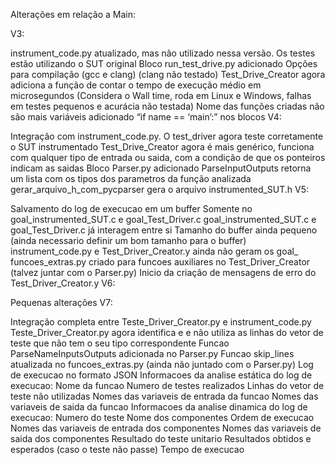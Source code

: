 Alterações em relação a Main:

V3:

instrument_code.py atualizado, mas não utilizado nessa versão. Os testes estão utilizando o SUT original
⁠Bloco run_test_drive.py adicionado
Opções para compilação (gcc e clang) (clang não testado)
⁠Test_Drive_Creator agora adiciona a função de contar o tempo de execução médio em microsegundos (Considera o Wall time, roda em Linux e Windows, falhas em testes pequenos e acurácia não testada)
⁠Nome das funções criadas não são mais variáveis
⁠adicionado “if name == ‘main’:” nos blocos
V4:

Integração com instrument_code.py. O test_driver agora teste corretamente o SUT instrumentado
⁠Test_Drive_Creator agora é mais genérico, funciona com qualquer tipo de entrada ou saida, com a condição de que os ponteiros indicam as saidas
Bloco Parser.py adicionado
ParseInputOutputs retorna um lista com os tipos dos parametros da função analizada
gerar_arquivo_h_com_pycparser gera o arquivo instrumented_SUT.h
V5:

Salvamento do log de execucao em um buffer
Somente no goal_instrumented_SUT.c e goal_Test_Driver.c
goal_instrumented_SUT.c e goal_Test_Driver.c já interagem entre si
Tamanho do buffer ainda pequeno (ainda necessario definir um bom tamanho para o buffer)
instrument_code.py e Test_Driver_Creator.y ainda não geram os goal_
funcoes_extras.py criado para funcoes auxiliares no Test_Driver_Creator (talvez juntar com o Parser.py)
Inicio da criação de mensagens de erro do Test_Driver_Creator.y
V6:

Pequenas alterações
V7:

Integração completa entre Teste_Driver_Creator.py e instrument_code.py
Teste_Driver_Creator.py agora identifica e e não utiliza as linhas do vetor de teste que não tem o seu tipo correspondente
Funcao ParseNameInputsOutputs adicionada no Parser.py
Funcao skip_lines atualizada no funcoes_extras.py (ainda não juntado com o Parser.py)
Log de execucao no formato JSON
Informacoes da analise estática do log de execucao:
Nome da funcao
Numero de testes realizados
Linhas do vetor de teste não utilizadas
Nomes das variaveis de entrada da funcao
Nomes das variaveis de saida da funcao
Informacoes da analise dinamica do log de execucao:
Numero do teste
Nome dos componentes
Ordem de execucao
Nomes das variaveis de entrada dos componentes
Nomes das variaveis de saida dos componentes
Resultado do teste unitario
Resultados obtidos e esperados (caso o teste não passe)
Tempo de execucao
